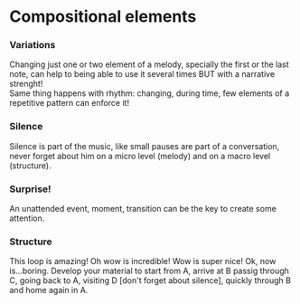 # Compositional elements

### Variations

Changing just one or two element of a melody, specially the first or the last note, can help to being able to use it several times BUT with a narrative strenght!  
Same thing happens with rhythm: changing, during time, few elements of a repetitive pattern can enforce it!

### Silence

Silence is part of the music, like small pauses are part of a conversation, never forget about him on a micro level \(melody\) and on a macro level \(structure\).

### Surprise!

An unattended event, moment, transition can be the key to create some attention.

### Structure

This loop is amazing! Oh wow is incredible! Wow is super nice! Ok, now is...boring. Develop your material to start from A, arrive at B passig through C, going back to A, visiting D \[don't forget about silence\], quickly through B and home again in A.

